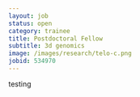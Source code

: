 ```yaml
---
layout: job
status: open
category: trainee
title: Postdoctoral Fellow
subtitle: 3d genomics
image: /images/research/telo-c.png
jobid: 534970
---
```


testing